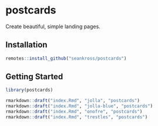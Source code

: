 
# postcards

<!-- badges: start -->
<!-- badges: end -->

Create beautiful, simple landing pages.

## Installation

``` r
remotes::install_github("seankross/postcards")
```

## Getting Started

``` r
library(postcards)

rmarkdown::draft("index.Rmd", "jolla", "postcards")
rmarkdown::draft("index.Rmd", "jolla-blue", "postcards")
rmarkdown::draft("index.Rmd", "onofre", "postcards")
rmarkdown::draft("index.Rmd", "trestles", "postcards")
```

